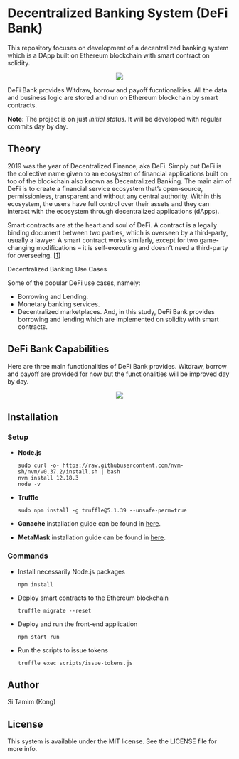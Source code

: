 # Decentralized Banking System (DeFi Bank)
This repository focuses on development of a decentralized banking system which is a DApp built on Ethereum blockchain with smart contract on solidity.

<p align="center">
  <img src="https://user-images.githubusercontent.com/22610163/202927689-6c3fe287-09aa-44d3-ae40-82f1e53f7765.png">
</p>

DeFi Bank provides Witdraw, borrow and payoff fucntionalities. All the data and business logic are stored and run on Ethereum blockchain by smart contracts.

**Note:** The project is on just *initial status*. It will be developed with regular commits day by day.

## Theory
2019 was the year of Decentralized Finance, aka DeFi. Simply put DeFi is the collective name given to an ecosystem of financial applications built on top of the blockchain  also known as Decentralized Banking. The main aim of DeFi is to create a financial service ecosystem that’s open-source, permissionless, transparent and without any central authority. Within this ecosystem, the users have full control over their assets and they can interact with the ecosystem through decentralized applications (dApps).

Smart contracts are at the heart and soul of DeFi. A contract is a legally binding document between two parties, which is overseen by a third-party, usually a lawyer. A smart contract works similarly, except for two game-changing modifications – it is self-executing and doesn’t need a third-party for overseeing. [[1](https://blockgeeks.com/guides/decentralized-banking/)]

Decentralized Banking Use Cases

Some of the popular DeFi use cases, namely:
- Borrowing and Lending.
- Monetary banking services.
- Decentralized marketplaces.
And, in this study, DeFi Bank provides borrowing and lending which are implemented on solidity with smart contracts.

## DeFi Bank Capabilities
Here are three main functionalities of DeFi Bank provides. Witdraw, borrow and payoff are provided for now but the functionalities will be improved day by day.

<p align="center">
  <img src="https://user-images.githubusercontent.com/22610163/202927223-abe54161-75a8-4b26-b80d-9a8d37c188d6.jpg">
</p>

## Installation

### Setup

- **Node.js**

      sudo curl -o- https://raw.githubusercontent.com/nvm-sh/nvm/v0.37.2/install.sh | bash
      nvm install 12.18.3
      node -v

- **Truffle**

      sudo npm install -g truffle@5.1.39 --unsafe-perm=true

- **Ganache** installation guide can be found in [here](https://www.trufflesuite.com/ganache).

- **MetaMask** installation guide can be found in [here](https://metamask.io/).

### Commands

- Install necessarily Node.js packages

      npm install

- Deploy smart contracts to the Ethereum blockchain

      truffle migrate --reset
      
- Deploy and run the front-end application

      npm start run
      
- Run the scripts to issue tokens

      truffle exec scripts/issue-tokens.js



## Author
Si Tamim (Kong)

## License
This system is available under the MIT license. See the LICENSE file for more info.

